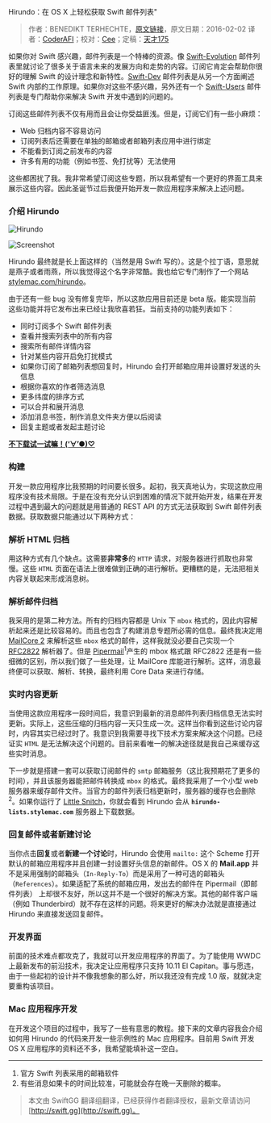 Hirundo：在 OS X 上轻松获取 Swift 邮件列表"

> 作者：BENEDIKT TERHECHTE，[原文链接](http://appventure.me/2016/02/02/hirundo-mac-app-swift-mailing-lists/)，原文日期：2016-02-02
> 译者：[CoderAFI](http://coderafi.github.io/)；校对：[Cee](https://github.com/Cee)；定稿：[天才175](http://weibo.com/u/2916092907)
  









如果你对 Swift 感兴趣，邮件列表是一个特棒的资源。像 [Swift-Evolution](https://lists.swift.org/mailman/listinfo/swift-evolution) 邮件列表里就讨论了很多关于语言未来的发展方向和走势的内容。订阅它肯定会帮助你很好的理解 Swift 的设计理念和新特性。[Swift-Dev](https://lists.swift.org/mailman/listinfo/swift-dev) 邮件列表是从另一个方面阐述 Swift 内部的工作原理。如果你对这些不感兴趣，另外还有一个 [Swift-Users](https://lists.swift.org/mailman/listinfo/swift-users) 邮件列表是专门帮助你来解决 Swift 开发中遇到的问题的。



订阅这些邮件列表不仅有用而且会让你受益匪浅。但是，订阅它们有一些小麻烦：

- Web 归档内容不容易访问
- 订阅列表后还需要在单独的邮箱或者邮箱列表应用中进行绑定
- 不能看到订阅之前发布的内容
- 许多有用的功能（例如书签、免打扰等）无法使用

这些都困扰了我。我非常希望订阅这些专题，所以我希望有一个更好的界面工具来展示这些内容。因此圣诞节过后我便开始开发一款应用程序来解决上述问题。

### **介绍** Hirundo

![Hirundo](https://swift.gg/img/articles/hirundo-mac-app-swift-mailing-lists/hirundo-title@2x.png1457917817.97722)

![Screenshot](https://swift.gg/img/articles/hirundo-mac-app-swift-mailing-lists/teaser1-full@2x.png1457917822.1646836)

Hirundo 最终就是长上面这样的（当然是用 Swift 写的）。这是个拉丁语，意思就是燕子或者雨燕，所以我觉得这个名字非常酷。我也给它专门制作了一个网站[stylemac.com/hirundo](https://stylemac.com/hirundo/)。

由于还有一些 bug 没有修复完毕，所以这款应用目前还是 beta 版。能实现当前这些功能并将它发布出来已经让我欣喜若狂。当前支持的功能列表如下：

- 同时订阅多个 Swift 邮件列表
- 查看并搜索列表中的所有内容
- 搜索所有邮件详情内容
- 针对某些内容开启免打扰模式
- 如果你订阅了邮箱列表想回复时，Hirundo 会打开邮箱应用并设置好发送的头信息
- 根据你喜欢的作者筛选消息
- 更多纬度的排序方式
- 可以合并和展开消息
- 添加消息书签，制作消息文件夹方便以后阅读
- 回复主题或者发起主题讨论

**[不下载试一试嘛！(‘∀’●)♡](https://stylemac.com/hirundo)**

### 构建

开发一款应用程序比我预期的时间要长很多。起初，我天真地认为，实现这款应用程序没有技术局限。于是在没有充分认识到困难的情况下就开始开发，结果在开发过程中遇到最大的问题就是用普通的 REST API 的方式无法获取到 Swift 邮件列表数据。获取数据只能通过以下两种方式：

### 解析 HTML 归档

用这种方式有几个缺点。这需要**非常多**的 `HTTP` 请求，对服务器进行抓取也非常慢。这些 `HTML` 页面在语法上很难做到正确的进行解析。更糟糕的是，无法把相关内容关联起来形成消息树。

### 解析邮件归档

我采用的是第二种方法。所有的归档内容都是 Unix 下 `mbox` 格式的，因此内容解析起来还是比较容易的。而且也包含了构建消息专题所必需的信息。最终我决定用 [MailCore 2](https://github.com/MailCore/mailcore2) 来解析这些 `mbox` 格式的邮件，这样我就没必要自己实现一个 [RFC2822](https://tools.ietf.org/html/rfc2822) 解析器了。但是 [Pipermail](https://en.wikipedia.org/wiki/GNU_Mailman)<sup>1</sup>产生的 mbox 格式跟 RFC2822 还是有一些细微的区别，所以我们做了一些处理，让 MailCore 库能进行解析。这样，消息最终便可以获取、解析、转换，最终利用 Core Data 来进行存储。

### 实时内容更新

当使用这款应用程序一段时间后，我意识到最新的消息邮件列表归档信息无法实时更新。实际上，这些压缩的归档内容一天只生成一次。这样当你看到这些讨论内容时，内容其实已经过时了。我意识到我需要寻找下技术方案来解决这个问题。已经证实 `HTML` 是无法解决这个问题的。目前来看唯一的解决途径就是我自己来缓存这些实时消息。

下一步就是搭建一套可以获取订阅邮件的 `smtp` 邮箱服务（这比我预期花了更多的时间），并且该服务器能把邮件转换成 `mbox` 的格式。最终我采用了一个小型 web 服务器来缓存邮件文件。当官方的邮件列表归档更新时，服务器的缓存也会删除<sup>2</sup>。如果你运行了 [Little Snitch](https://www.obdev.at/products/littlesnitch/index.html)，你就会看到 Hirundo 会从 **`hirundo-lists.stylemac.com`** 服务器上下载数据。

### 回复邮件或者新建讨论

当你点击**回复**或者**新建一个讨论**时，Hirundo 会使用 `mailto:` 这个 Scheme 打开默认的邮箱应用程序并且创建一封设置好头信息的新邮件。OS X 的 **Mail.app** 并不是采用强制的邮箱头（`In-Reply-To`）而是采用了一种可选的邮箱头（`References`）。如果适配了系统的邮箱应用，发出去的邮件在 Pipermail（即邮件列表） 上却很不友好，所以这并不是一个很好的解决方案。其他的邮件客户端（例如 Thunderbird）就不存在这样的问题。将来更好的解决办法就是直接通过 Hirundo 来直接发送回复邮件。

### 开发界面

前面的技术难点都攻克了，我就可以开发应用程序的界面了。为了能使用 WWDC 上最新发布的前沿技术，我决定让应用程序只支持 10.11 El Capitan。事与愿违，由于一些起初的设计并不像我想象的那么好，所以我还没有完成 1.0 版，就就决定要重构该项目。

### Mac 应用程序开发

在开发这个项目的过程中，我写了一些有意思的教程。接下来的文章内容我会介绍如何用 Hirundo 的代码来开发一些示例性的 Mac 应用程序。目前用 Swift 开发 OS X 应用程序的资料还不多，我希望能填补这一空白。

---

1. 官方 Swift 列表采用的邮箱软件
2. 有些消息如果卡的时间比较准，可能就会存在晚一天删除的概率。


> 本文由 SwiftGG 翻译组翻译，已经获得作者翻译授权，最新文章请访问 [http://swift.gg](http://swift.gg)。